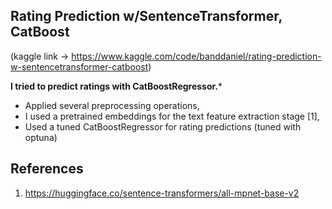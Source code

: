 ## Rating Prediction w/SentenceTransformer, CatBoost

(kaggle link -> https://www.kaggle.com/code/banddaniel/rating-prediction-w-sentencetransformer-catboost)

**I tried to predict ratings with CatBoostRegressor.***

* Applied several preprocessing operations,
* I used a pretrained embeddings for the text feature extraction stage [1],
* Used a tuned CatBoostRegressor for rating predictions (tuned with optuna)


## References
1. https://huggingface.co/sentence-transformers/all-mpnet-base-v2
